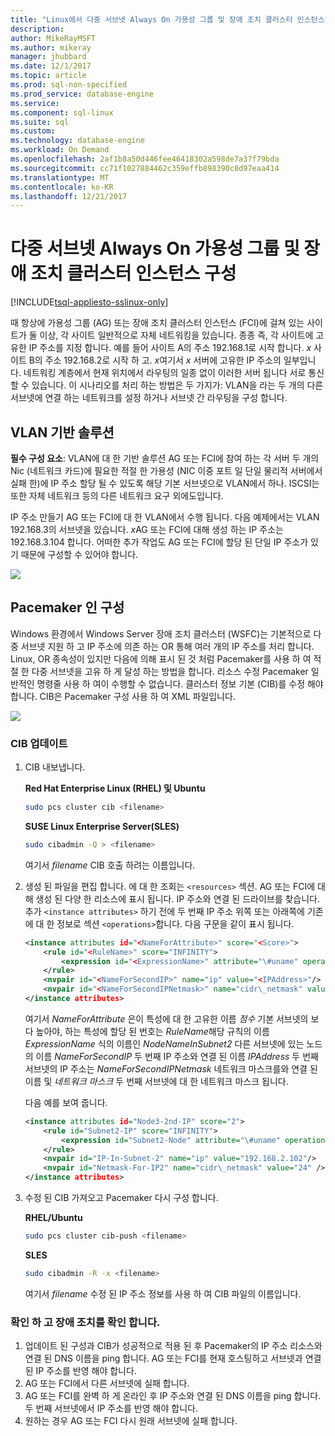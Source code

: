 ```yaml
---
title: "Linux에서 다중 서브넷 Always On 가용성 그룹 및 장애 조치 클러스터 인스턴스 구성 | Microsoft Docs"
description: 
author: MikeRayMSFT
ms.author: mikeray
manager: jhubbard
ms.date: 12/1/2017
ms.topic: article
ms.prod: sql-non-specified
ms.prod_service: database-engine
ms.service: 
ms.component: sql-linux
ms.suite: sql
ms.custom: 
ms.technology: database-engine
ms.workload: On Demand
ms.openlocfilehash: 2af1b8a50d446fee46418302a598de7a37f79bda
ms.sourcegitcommit: cc71f1027884462c359effb898390c8d97eaa414
ms.translationtype: MT
ms.contentlocale: ko-KR
ms.lasthandoff: 12/21/2017
---
```

# <a name="configure-multiple-subnet-always-on-availability-groups-and-failover-cluster-instances"></a>다중 서브넷 Always On 가용성 그룹 및 장애 조치 클러스터 인스턴스 구성

[!INCLUDE[tsql-appliesto-sslinux-only](../includes/tsql-appliesto-sslinux-only.md)]

때 항상에 가용성 그룹 (AG) 또는 장애 조치 클러스터 인스턴스 (FCI)에 걸쳐 있는 사이트가 둘 이상, 각 사이트 일반적으로 자체 네트워킹을 있습니다. 종종 즉, 각 사이트에 고유한 IP 주소를 지정 합니다. 예를 들어 사이트 A의 주소 192.168.1로 시작 합니다. *x* 사이트 B의 주소 192.168.2로 시작 하 고. *x*여기서 *x* 서버에 고유한 IP 주소의 일부입니다. 네트워킹 계층에서 현재 위치에서 라우팅의 일종 없이 이러한 서버 됩니다 서로 통신할 수 있습니다. 이 시나리오를 처리 하는 방법은 두 가지가: VLAN을 라는 두 개의 다른 서브넷에 연결 하는 네트워크를 설정 하거나 서브넷 간 라우팅을 구성 합니다.

## <a name="vlan-based-solution"></a>VLAN 기반 솔루션
 
**필수 구성 요소**: VLAN에 대 한 기반 솔루션 AG 또는 FCI에 참여 하는 각 서버 두 개의 Nic (네트워크 카드)에 필요한 적절 한 가용성 (NIC 이중 포트 일 단일 물리적 서버에서 실패 한)에 IP 주소 할당 될 수 있도록 해당 기본 서브넷으로 VLAN에서 하나. ISCSI는 또한 자체 네트워크 등의 다른 네트워크 요구 외에도입니다.

IP 주소 만들기 AG 또는 FCI에 대 한 VLAN에서 수행 됩니다. 다음 예제에서는 VLAN 192.168.3의 서브넷을 있습니다. *x*AG 또는 FCI에 대해 생성 하는 IP 주소는 192.168.3.104 합니다. 어떠한 추가 작업도 AG 또는 FCI에 할당 된 단일 IP 주소가 있기 때문에 구성할 수 있어야 합니다.

![](./media/sql-server-linux-configure-multiple-subnet/image1.png)

## <a name="configuration-with-pacemaker"></a>Pacemaker 인 구성

Windows 환경에서 Windows Server 장애 조치 클러스터 (WSFC)는 기본적으로 다중 서브넷 지원 하 고 IP 주소에 의존 하는 OR 통해 여러 개의 IP 주소를 처리 합니다. Linux, OR 종속성이 있지만 다음에 의해 표시 된 것 처럼 Pacemaker를 사용 하 여 적절 한 다중 서브넷을 고유 하 게 달성 하는 방법을 합니다. 리소스 수정 Pacemaker 일반적인 명령줄 사용 하 여이 수행할 수 없습니다. 클러스터 정보 기본 (CIB)를 수정 해야 합니다. CIB은 Pacemaker 구성 사용 하 여 XML 파일입니다.

![](./media/sql-server-linux-configure-multiple-subnet/image2.png)

### <a name="update-the-cib"></a>CIB 업데이트

1.  CIB 내보냅니다.

    **Red Hat Enterprise Linux (RHEL) 및 Ubuntu**

    ```bash
    sudo pcs cluster cib <filename>
    ```

    **SUSE Linux Enterprise Server(SLES)**

    ```bash
    sudo cibadmin -Q > <filename>
    ```

    여기서 *filename* CIB 호출 하려는 이름입니다.

2.  생성 된 파일을 편집 합니다. 에 대 한 조회는 `<resources>` 섹션. AG 또는 FCI에 대해 생성 된 다양 한 리소스에 표시 됩니다. IP 주소와 연결 된 드라이브를 찾습니다. 추가 `<instance attributes>` 하기 전에 두 번째 IP 주소 위쪽 또는 아래쪽에 기존에 대 한 정보로 섹션 `<operations>`합니다. 다음 구문을 같이 표시 됩니다.

    ```xml
    <instance attributes id="<NameForAttribute>" score="<Score>">
        <rule id="<RuleName>" score="INFINITY">
            <expression id="<ExpressionName>" attribute="\#uname" operation="eq" value="<NodeNameInSubnet2>" />
        </rule>
        <nvpair id="<NameForSecondIP>" name="ip" value="<IPAddress>"/>
        <nvpair id="<NameForSecondIPNetmask>" name="cidr\_netmask" value="<Netmask>"/>
    </instance attributes>
    ```
    
    여기서 *NameForAttribute* 은이 특성에 대 한 고유한 이름 *점수* 기본 서브넷의 보다 높아야, 하는 특성에 할당 된 번호는 *RuleName*해당 규칙의 이름 *ExpressionName* 식의 이름인 *NodeNameInSubnet2* 다른 서브넷에 있는 노드의 이름 *NameForSecondIP* 두 번째 IP 주소와 연결 된 이름 *IPAddress* 두 번째 서브넷의 IP 주소는 *NameForSecondIPNetmask* 네트워크 마스크를와 연결 된 이름 및 *네트워크 마스크* 두 번째 서브넷에 대 한 네트워크 마스크 됩니다.
    
    다음 예를 보여 줍니다.
    
    ```xml
    <instance attributes id="Node3-2nd-IP" score="2">
        <rule id="Subnet2-IP" score="INFINITY">
            <expression id="Subnet2-Node" attribute="\#uname" operation="eq" value="Node3" />
        </rule>
        <nvpair id="IP-In-Subnet-2" name="ip" value="192.168.2.102"/>
        <nvpair id="Netmask-For-IP2" name="cidr\_netmask" value="24" />
    </instance attributes>
    ```

3.  수정 된 CIB 가져오고 Pacemaker 다시 구성 합니다.

    **RHEL/Ubuntu**
    
    ```bash
    sudo pcs cluster cib-push <filename>
    ```

    **SLES**
    
    ```bash
    sudo cibadmin -R -x <filename>
    ```

    여기서 *filename* 수정 된 IP 주소 정보를 사용 하 여 CIB 파일의 이름입니다.

### <a name="check-and-verify-failover"></a>확인 하 고 장애 조치를 확인 합니다.

1.  업데이트 된 구성과 CIB가 성공적으로 적용 된 후 Pacemaker의 IP 주소 리소스와 연결 된 DNS 이름을 ping 합니다. AG 또는 FCI를 현재 호스팅하고 서브넷과 연결 된 IP 주소를 반영 해야 합니다.
2.  AG 또는 FCI에서 다른 서브넷에 실패 합니다.
3.  AG 또는 FCI를 완벽 하 게 온라인 후 IP 주소와 연결 된 DNS 이름을 ping 합니다. 두 번째 서브넷에서 IP 주소를 반영 해야 합니다.
4.  원하는 경우 AG 또는 FCI 다시 원래 서브넷에 실패 합니다.
